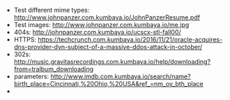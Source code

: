 - Test different mime types: http://www.johnpanzer.com.kumbaya.io/JohnPanzerResume.pdf
- Test images: http://www.johnpanzer.com.kumbaya.io/me.jpg
- 404s: http://johnpanzer.com.kumbaya.io/ucscx-stl-fall00/
- HTTPS: https://techcrunch.com.kumbaya.io/2016/11/21/oracle-acquires-dns-provider-dyn-subject-of-a-massive-ddos-attack-in-october/
- 302s: http://music.gravitasrecordings.com.kumbaya.io/help/downloading?from=tralbum_downloading
- parameters: http://www.imdb.com.kumbaya.io/search/name?birth_place=Cincinnati,%20Ohio,%20USA&ref_=nm_ov_bth_place
- 
